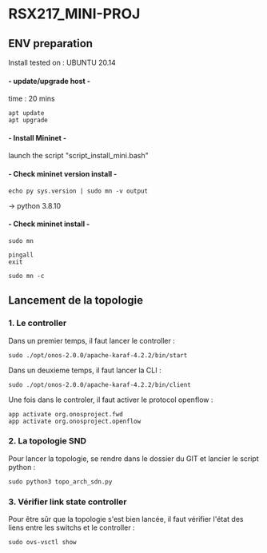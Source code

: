 # RSX217_MINI-PROJ

## ENV preparation

Install tested on : UBUNTU 20.14

#### - update/upgrade host -
time : 20 mins
```
apt update
apt upgrade
```
#### - Install Mininet -

launch the script "script_install_mini.bash"

#### - Check mininet version install -
```
echo py sys.version | sudo mn -v output
```
-> python 3.8.10

#### - Check mininet install -

```
sudo mn
```
```
pingall
exit
```
```
sudo mn -c
```

## Lancement de la topologie

### 1. Le controller
Dans un premier temps, il faut lancer le controller :
```
sudo ./opt/onos-2.0.0/apache-karaf-4.2.2/bin/start
```
Dans un deuxieme temps, il faut lancer la CLI :
```
sudo ./opt/onos-2.0.0/apache-karaf-4.2.2/bin/client
```
Une fois dans le controler, il faut activer le protocol openflow :
```
app activate org.onosproject.fwd
app activate org.onosproject.openflow
```
### 2. La topologie SND
Pour lancer la topologie, se rendre dans le dossier du GIT et lancier le script python :
```
sudo python3 topo_arch_sdn.py
```
### 3. Vérifier link state controller
Pour être sûr que la topologie s'est bien lancée, il faut vérifier l'état des liens entre les switchs et le controller :
```
sudo ovs-vsctl show
```
